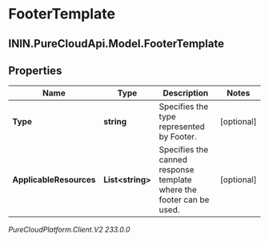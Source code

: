 # FooterTemplate

## ININ.PureCloudApi.Model.FooterTemplate

## Properties

|Name | Type | Description | Notes|
|------------ | ------------- | ------------- | -------------|
| **Type** | **string** | Specifies the type represented by Footer. | [optional] |
| **ApplicableResources** | **List&lt;string&gt;** | Specifies the canned response template where the footer can be used. | [optional] |



_PureCloudPlatform.Client.V2 233.0.0_
